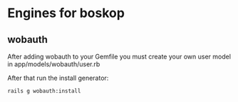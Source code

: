 Engines for boskop
==================
wobauth
-------

After adding wobauth to your Gemfile you must create your own user model
in app/models/wobauth/user.rb

After that run the install generator:

    rails g wobauth:install
